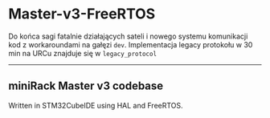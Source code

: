 # Master-v3-FreeRTOS

Do końca sagi fatalnie działających sateli i nowego systemu komunikacji kod z workaroundami na gałęzi `dev`.
Implementacja legacy protokołu w 30 min na URCu znajduje się w `legacy_protocol`

---

## miniRack Master v3 codebase

Written in STM32CubeIDE using HAL and FreeRTOS.
